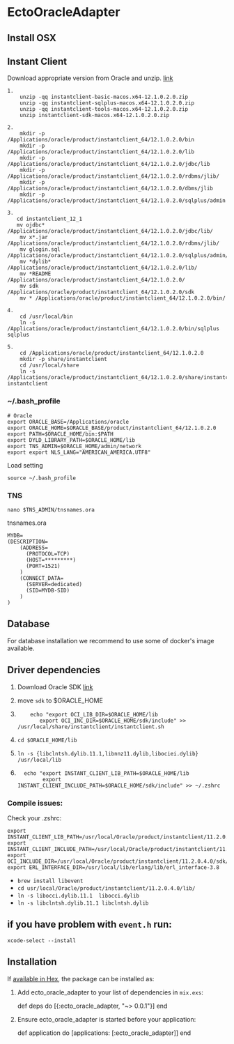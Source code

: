 # EctoOracleAdapter


## Install OSX
## Instant Client
Download appropriate version from Oracle and unzip. [link](http://www.oracle.com/technetwork/topics/intel-macsoft-096467.html)
```
1. 
    unzip -qq instantclient-basic-macos.x64-12.1.0.2.0.zip
    unzip -qq instantclient-sqlplus-macos.x64-12.1.0.2.0.zip
    unzip -qq instantclient-tools-macos.x64-12.1.0.2.0.zip
    unzip instantclient-sdk-macos.x64-12.1.0.2.0.zip

2.     
    mkdir -p /Applications/oracle/product/instantclient_64/12.1.0.2.0/bin  
    mkdir -p /Applications/oracle/product/instantclient_64/12.1.0.2.0/lib  
    mkdir -p /Applications/oracle/product/instantclient_64/12.1.0.2.0/jdbc/lib
    mkdir -p /Applications/oracle/product/instantclient_64/12.1.0.2.0/rdbms/jlib/
    mkdir -p /Applications/oracle/product/instantclient_64/12.1.0.2.0/dbms/jlib  
    mkdir -p /Applications/oracle/product/instantclient_64/12.1.0.2.0/sqlplus/admin  

3. 
   cd instantclient_12_1
   mv ojdbc* /Applications/oracle/product/instantclient_64/12.1.0.2.0/jdbc/lib/
    mv x*.jar /Applications/oracle/product/instantclient_64/12.1.0.2.0/rdbms/jlib/
    mv glogin.sql /Applications/oracle/product/instantclient_64/12.1.0.2.0/sqlplus/admin/
    mv *dylib* /Applications/oracle/product/instantclient_64/12.1.0.2.0/lib/ 
    mv *README /Applications/oracle/product/instantclient_64/12.1.0.2.0/
    mv sdk /Applications/oracle/product/instantclient_64/12.1.0.2.0/sdk
    mv * /Applications/oracle/product/instantclient_64/12.1.0.2.0/bin/

4. 
    cd /usr/local/bin
    ln -s /Applications/oracle/product/instantclient_64/12.1.0.2.0/bin/sqlplus sqlplus

5. 
    cd /Applications/oracle/product/instantclient_64/12.1.0.2.0
    mkdir -p share/instantclient
    cd /usr/local/share
    ln -s /Applications/oracle/product/instantclient_64/12.1.0.2.0/share/instantclient/ instantclient
```
### ~/.bash_profile
``` 
# Oracle
export ORACLE_BASE=/Applications/oracle
export ORACLE_HOME=$ORACLE_BASE/product/instantclient_64/12.1.0.2.0
export PATH=$ORACLE_HOME/bin:$PATH
export DYLD_LIBRARY_PATH=$ORACLE_HOME/lib
export TNS_ADMIN=$ORACLE_HOME/admin/network
export export NLS_LANG="AMERICAN_AMERICA.UTF8"    
```    
Load setting
```
source ~/.bash_profile
```
### TNS
```
nano $TNS_ADMIN/tnsnames.ora
```
tnsnames.ora
```
MYDB=
(DESCRIPTION=
    (ADDRESS=
      (PROTOCOL=TCP)
      (HOST=*********)
      (PORT=1521)
    )
    (CONNECT_DATA=
      (SERVER=dedicated)
      (SID=MYDB-SID)
    )  
)
```


## Database

For database installation we recommend to use some of docker's image available.

## Driver dependencies

1. Download Oracle SDK [link](http://www.oracle.com/technetwork/topics/intel-macsoft-096467.html)
2. move `sdk` to $ORACLE_HOME

3. ```
       echo "export OCI_LIB_DIR=$ORACLE_HOME/lib
          export OCI_INC_DIR=$ORACLE_HOME/sdk/include" >> /usr/local/share/instantclient/instantclient.sh 

4. `cd $ORACLE_HOME/lib`
5. `ln -s {libclntsh.dylib.11.1,libnnz11.dylib,libociei.dylib} /usr/local/lib`

6. ```
     echo "export INSTANT_CLIENT_LIB_PATH=$ORACLE_HOME/lib
           export INSTANT_CLIENT_INCLUDE_PATH=$ORACLE_HOME/sdk/include" >> ~/.zshrc 

### Compile issues:
Check your .zshrc:
```
export INSTANT_CLIENT_LIB_PATH=/usr/local/Oracle/product/instantclient/11.2.0.4.0/lib
export INSTANT_CLIENT_INCLUDE_PATH=/usr/local/Oracle/product/instantclient/11.2.0.4.0/sdk/include
export OCI_INCLUDE_DIR=/usr/local/Oracle/product/instantclient/11.2.0.4.0/sdk/include
export ERL_INTERFACE_DIR=/usr/local/lib/erlang/lib/erl_interface-3.8
```
* `brew install libevent`
* `cd usr/local/Oracle/product/instantclient/11.2.0.4.0/lib/`
* `ln -s libocci.dylib.11.1  libocci.dylib`
* `ln -s libclntsh.dylib.11.1 libclntsh.dylib`

## if you have problem with `event.h` run:
`xcode-select --install`
## Installation

If [available in Hex](https://hex.pm/docs/publish), the package can be installed as:

  1. Add ecto_oracle_adapter to your list of dependencies in `mix.exs`:

        def deps do
          [{:ecto_oracle_adapter, "~> 0.0.1"}]
        end

  2. Ensure ecto_oracle_adapter is started before your application:

        def application do
          [applications: [:ecto_oracle_adapter]]
        end
